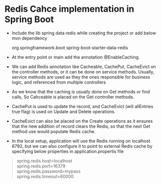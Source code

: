 # Redis Cahce implementation in Spring Boot
* Include the lib spring data redis while creating the project or add below mvn dependency  

	<dependency>  
		<groupId>org.springframework.boot</groupId>  
		<artifactId>spring-boot-starter-data-redis</artifactId>  
	</dependency>    
* At the entry point or main add the annotation @EnableCaching.
* We can add Redis annotation like Cacheable, CachePut, CacheEvict on the controller methods, or it can be done on service methods. Usually, service methods are used as they the ones responsible for business logic, and referenced from multiple controllers
* As we know that the caching is usually done on Get methods or find calls, So Cahceable is placed on the Get controller methods.
* CachePut is used to update the record, and CacheEvict (will allEntries true flag) is used on Update and Delete operations.
* CacheEvict can also be placed on the Create operations as it ensures that the new addition of record clears the Redis, so that the next Get method use would populate Redis cache.
* In the local setup, application will use the Redis running on localhost 6792, but we can also configure it to point to external Redis cache by specifying below properties in application.propertis file    

> spring.redis.host=localhost    
> spring.redis.port=16379   
> spring.redis.password=mypass   
> spring.redis.timeout=60000	  
